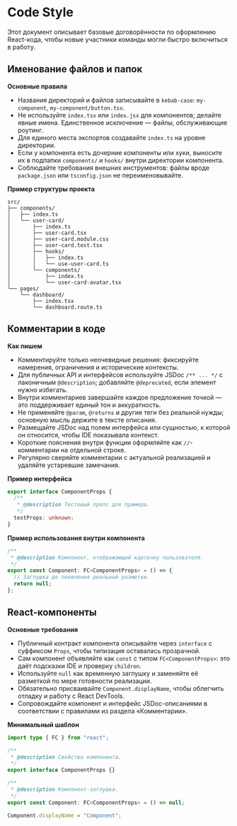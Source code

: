 # Code Style

Этот документ описывает базовые договорённости по оформлению React-кода, чтобы новые участники команды могли быстро включиться в работу.

## Именование файлов и папок

**Основные правила**
- Названия директорий и файлов записывайте в `kebab-case`: `my-component`, `my-component/button.tsx`.
- Не используйте `index.tsx` или `index.jsx` для компонентов; делайте явные имена. Единственное исключение — файлы, обслуживающие роутинг.
- Для единого места экспортов создавайте `index.ts` на уровне директории.
- Если у компонента есть дочерние компоненты или хуки, выносите их в подпапки `components/` и `hooks/` внутри директории компонента.
- Соблюдайте требования внешних инструментов: файлы вроде `package.json` или `tsconfig.json` не переименовывайте.

**Пример структуры проекта**
```text
src/
├── components/
│   ├── index.ts
│   └── user-card/
│       ├── index.ts
│       ├── user-card.tsx
│       ├── user-card.module.css
│       ├── user-card.test.tsx
│       ├── hooks/
│       │   ├── index.ts
│       │   └── use-user-card.ts
│       └── components/
│           ├── index.ts
│           └── user-card-avatar.tsx
└── pages/
    └── dashboard/
        ├── index.tsx
        └── dashboard.route.ts
```

## Комментарии в коде

**Как пишем**
- Комментируйте только неочевидные решения: фиксируйте намерения, ограничения и исторические контексты.
- Для публичных API и интерфейсов используйте JSDoc `/** ... */` с лаконичным `@description`; добавляйте `@deprecated`, если элемент нужно избегать.
- Внутри комментариев завершайте каждое предложение точкой — это поддерживает единый тон и аккуратность.
- Не применяйте `@param`, `@returns` и другие теги без реальной нужды; основную мысль держите в тексте описания.
- Размещайте JSDoc над полем интерфейса или сущностью, к которой он относится, чтобы IDE показывала контекст.
- Короткие пояснения внутри функции оформляйте как `//`-комментарии на отдельной строке.
- Регулярно сверяйте комментарии с актуальной реализацией и удаляйте устаревшие замечания.

**Пример интерфейса**
```typescript
export interface ComponentProps {
  /**
   * @description Тестовый пропс для примера.
   */
  testProps: unknown;
}
```

**Пример использования внутри компонента**
```typescript
/**
 * @description Компонент, отображающий карточку пользователя.
 */
export const Component: FC<ComponentProps> = () => {
  // Заглушка до появления реальной разметки.
  return null;
};
```

## React-компоненты

**Основные требования**
- Публичный контракт компонента описывайте через `interface` с суффиксом `Props`, чтобы типизация оставалась прозрачной.
- Сам компонент объявляйте как `const` с типом `FC<ComponentProps>`: это даёт подсказки IDE и проверку `children`.
- Используйте `null` как временную заглушку и заменяйте её разметкой по мере готовности реализации.
- Обязательно присваивайте `Component.displayName`, чтобы облегчить отладку и работу с React DevTools.
- Сопровождайте компонент и интерфейс JSDoc-описаниями в соответствии с правилами из раздела «Комментарии».

**Минимальный шаблон**
```typescript
import type { FC } from "react";

/**
 * @description Свойства компонента.
 */
export interface ComponentProps {}

/**
 * @description Компонент-заглушка.
 */
export const Component: FC<ComponentProps> = () => null;

Component.displayName = "Component";
```
